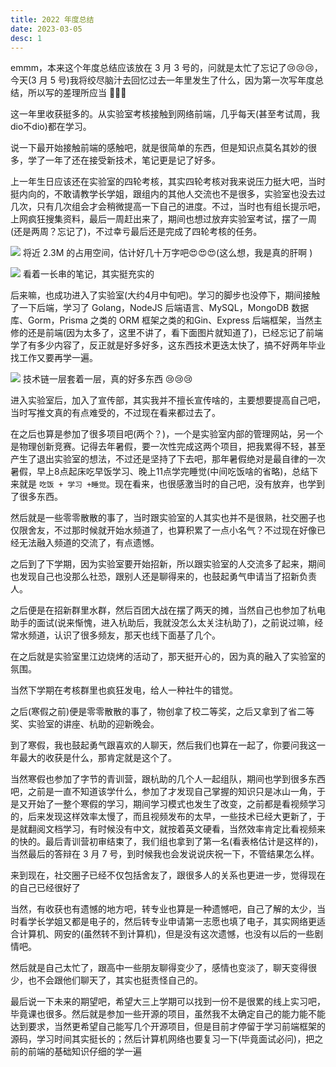 ```yaml
---
title: 2022 年度总结
date: 2023-03-05
desc: 1
---
```


emmm，本来这个年度总结应该放在 3 月 3 号的，问就是太忙了忘记了😢😢😢，今天(3 月 5 号)我将绞尽脑汁去回忆过去一年里发生了什么，因为第一次写年度总结，所以写的差理所应当 🥰🥰🥰

这一年里收获挺多的。从实验室考核接触到网络前端，几乎每天(甚至考试周，我dio不dio)都在学习。

说一下最开始接触前端的感触吧，就是很简单的东西，但是知识点莫名其妙的很多，学了一年了还在接受新技术，笔记更是记了好多。

上一年生日应该还在实验室的四轮考核，其实四轮考核对我来说压力挺大吧，当时挺内向的，不敢请教学长学姐，跟组内的其他人交流也不是很多，实验室也没去过几次，只有几次组会才会稍微提高一下自己的进度。不过，当时也有组长提示吧，上网疯狂搜集资料，最后一周赶出来了，期间也想过放弃实验室考试，摆了一周(还是两周？忘记了)，不过幸亏最后还是完成了四轮考核的任务。

![](https://plumbiu.github.io/blogImg/QQ截图20230305215105.png) 将近 2.3M 的占用空间，估计好几十万字吧😍😍😍(这么想，我是真的肝啊 )

![](https://plumbiu.github.io/blogImg/QQ截图20230305215414.png) 看着一长串的笔记，其实挺充实的

后来嘛，也成功进入了实验室(大约4月中旬吧)。学习的脚步也没停下，期间接触了一下后端，学习了 Golang，NodeJS 后端语言、MySQL，MongoDB 数据库、Gorm，Prisma 之类的 ORM 框架之类的和Gin、Express 后端框架，当然主修的还是前端(因为太多了，这里不讲了，看下面图片就知道了)，已经忘记了前端学了有多少内容了，反正就是好多好多，这东西技术更迭太快了，搞不好两年毕业找工作又要再学一遍。

![](https://plumbiu.github.io/blogImg/QQ截图20230305220347.png) 技术链一层套着一层，真的好多东西 😢😢😢

进入实验室后，加入了宣传部，其实我并不擅长宣传啥的，主要想要提高自己吧，当时写推文真的有点难受的，不过现在看来都过去了。

在之后也算是参加了很多项目吧(两个？)，一个是实验室内部的管理网站，另一个是物理创新竞赛。记得去年暑假，要一次性完成这两个项目，把我累得不轻，甚至产生了退出实验室的想法，不过还是坚持了下去吧，那年暑假绝对是最自律的一次暑假，早上8点起床吃早饭学习、晚上11点学完睡觉(中间吃饭啥的省略)，总结下来就是 `吃饭 + 学习 +睡觉`。现在看来，也很感激当时的自己吧，没有放弃，也学到了很多东西。

然后就是一些零零散散的事了，当时跟实验室的人其实也并不是很熟，社交圈子也仅限舍友，不过那时候就开始水频道了，也算积累了一点小名气？不过现在好像已经无法融入频道的交流了，有点遗憾。

之后到了下学期，因为实验室要开始招新，所以跟实验室的人交流多了起来，期间也发现自己也没那么社恐，跟别人还是聊得来的，也鼓起勇气申请当了招新负责人。

之后便是在招新群里水群，然后百团大战在摆了两天的摊，当然自己也参加了杭电助手的面试(说来惭愧，进入杭助后，我就没怎么太关注杭助了)，之前说过嘛，经常水频道，认识了很多频友，那天也线下面基了几个。

在之后就是实验室里江边烧烤的活动了，那天挺开心的，因为真的融入了实验室的氛围。

当然下学期在考核群里也疯狂发电，给人一种社牛的错觉。

之后(寒假之前)便是零零散散的事了，物创拿了校二等奖，之后又拿到了省二等奖、实验室的讲座、杭助的迎新晚会。

到了寒假，我也鼓起勇气跟喜欢的人聊天，然后我们也算在一起了，你要问我这一年最大的收获是什么，那肯定就是这个了。

当然寒假也参加了字节的青训营，跟杭助的几个人一起组队，期间也学到很多东西吧，之前是一直不知道该学什么，参加了才发现自己掌握的知识只是冰山一角，于是又开始了一整个寒假的学习，期间学习模式也发生了改变，之前都是看视频学习的，后来发现这样效率太慢了，而且视频发布的太早，一些技术已经大更新了，于是就翻阅文档学习，有时候没有中文，就按着英文硬看，当然效率肯定比看视频来的快的。最后青训营初审结束了，我们组也拿到了第一名(看表格估计是这样的)，当然最后的答辩在 3 月 7 号，到时候我也会发说说庆祝一下，不管结果怎么样。

来到现在，社交圈子已经不仅包括舍友了，跟很多人的关系也更进一步，觉得现在的自己已经很好了

当然，有收获也有遗憾的地方吧，转专业也算是一种遗憾吧，自己了解的太少，当时看学长学姐又都是电子的，然后转专业申请第一志愿也填了电子，其实网络更适合计算机、网安的(虽然转不到计算机)，但是没有这次遗憾，也没有以后的一些剧情吧。

然后就是自己太忙了，跟高中一些朋友聊得变少了，感情也变淡了，聊天变得很少，也不会跟他们聊天了，其实也挺责怪自己的。

最后说一下未来的期望吧，希望大三上学期可以找到一份不是很累的线上实习吧，毕竟课也很多。然后就是参加一些开源的项目，虽然我不太确定自己的能力能不能达到要求，当然更希望自己能写几个开源项目，但是目前才停留于学习前端框架的源码，学习时间其实挺长的；然后计算机网络也要复习一下(毕竟面试必问)，把之前的前端的基础知识仔细的学一遍

